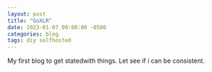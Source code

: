 ```yaml
---
layout: post
title: "GoXLR"
date: 2023-01-07 09:00:00 -0500
categories: blog
tags: diy selfhosted
---
```


My first blog to get statedwith things. Let see if i can be consistent.